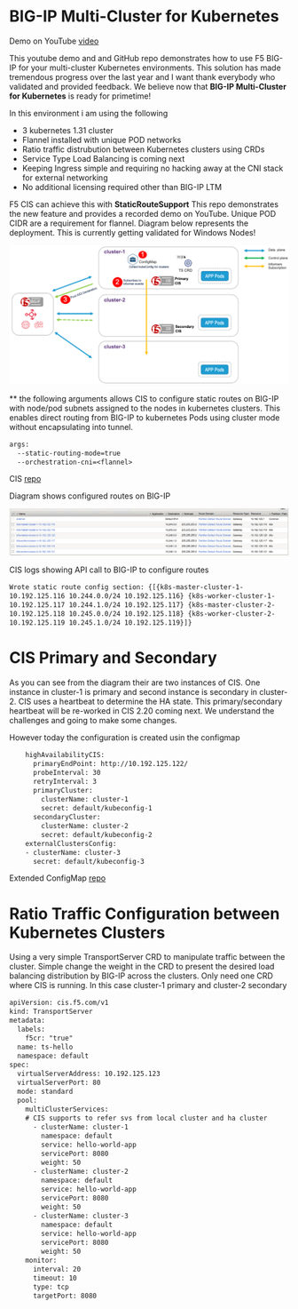 # BIG-IP Multi-Cluster for Kubernetes

Demo on YouTube [video](https://youtu.be/XZHcnKfG1yc)

This youtube demo and and GitHub repo demonstrates how to use F5 BIG-IP for your multi-cluster Kubernetes environments. This solution has made tremendous progress over the last year and I want thank everybody who validated and provided feedback. We believe now that **BIG-IP Multi-Cluster for Kubernetes** is ready for primetime! 

In this environment i am using the following

* 3 kubernetes 1.31 cluster
* Flannel installed with unique POD networks
* Ratio traffic distrubution  between Kubernetes clusters using CRDs
* Service Type Load Balancing is coming next
* Keeping Ingress simple and requiring no hacking away at the CNI stack for external networking
* No additional licensing required other than BIG-IP LTM

F5 CIS can achieve this with **StaticRouteSupport** This repo demonstrates the new feature and provides a recorded demo on YouTube. Unique POD CIDR are a requirement for flannel. Diagram below represents the deployment. This is currently getting validated for Windows Nodes! 

![diagram](https://github.com/mdditt2000/kubernetes-1-31/blob/main/multi-cluster-flannel/diagram/2024-11-19_10-47-59.png)

** the following arguments allows CIS to configure static routes on BIG-IP with node/pod subnets assigned to the nodes in kubernetes clusters. This enables direct routing from BIG-IP to kubernetes Pods using cluster mode without encapsulating into tunnel.

```
args:
  --static-routing-mode=true
  --orchestration-cni=<flannel>
```

CIS [repo](https://github.com/mdditt2000/kubernetes-1-31/tree/main/multi-cluster-flannel/cluster-1/cis-deployment)

Diagram shows configured routes on BIG-IP

![Routes](https://github.com/mdditt2000/kubernetes-1-31/blob/main/multi-cluster-flannel/diagram/2024-11-19_10-54-23.png)

CIS logs showing API call to BIG-IP to configure routes

```
Wrote static route config section: {[{k8s-master-cluster-1-10.192.125.116 10.244.0.0/24 10.192.125.116} {k8s-worker-cluster-1-10.192.125.117 10.244.1.0/24 10.192.125.117} {k8s-master-cluster-2-10.192.125.118 10.245.0.0/24 10.192.125.118} {k8s-worker-cluster-2-10.192.125.119 10.245.1.0/24 10.192.125.119}]}
```

# CIS Primary and Secondary

As you can see from the diagram their are two instances of CIS. One instance in cluster-1 is primary and second instance is secondary in cluster-2. CIS uses a heartbeat to determine the HA state. This primary/secondary heartbeat will be re-worked in CIS 2.20 coming next. We understand the challenges and going to make some changes.

However today the configuration is created usin the configmap

```
    highAvailabilityCIS:
      primaryEndPoint: http://10.192.125.122/
      probeInterval: 30
      retryInterval: 3
      primaryCluster:
        clusterName: cluster-1
        secret: default/kubeconfig-1
      secondaryCluster:
        clusterName: cluster-2
        secret: default/kubeconfig-2
    externalClustersConfig:
    - clusterName: cluster-3
      secret: default/kubeconfig-3
```

Extended ConfigMap [repo](https://github.com/mdditt2000/kubernetes-1-31/blob/main/multi-cluster-flannel/cluster-1/cis-deployment/extended-spec-config.yaml)

# Ratio Traffic Configuration between Kubernetes Clusters

Using a very simple TransportServer CRD to manipulate traffic between the cluster. Simple change the weight in the CRD to present the desired load balancing distribution by BIG-IP across the clusters. Only need one CRD where CIS is running. In this case cluster-1 primary and cluster-2 secondary

```
apiVersion: cis.f5.com/v1
kind: TransportServer
metadata:
  labels:
    f5cr: "true"
  name: ts-hello
  namespace: default
spec:
  virtualServerAddress: 10.192.125.123
  virtualServerPort: 80
  mode: standard
  pool:
    multiClusterServices:
    # CIS supports to refer svs from local cluster and ha cluster
      - clusterName: cluster-1
        namespace: default
        service: hello-world-app
        servicePort: 8080
        weight: 50
      - clusterName: cluster-2
        namespace: default
        service: hello-world-app
        servicePort: 8080
        weight: 50
      - clusterName: cluster-3
        namespace: default
        service: hello-world-app
        servicePort: 8080
        weight: 50
    monitor:
      interval: 20
      timeout: 10
      type: tcp
      targetPort: 8080
```